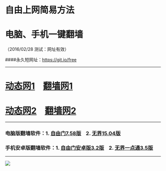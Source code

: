 # 自由上网简易方法
# 电脑、手机一键翻墙
（2016/02/28 测试：网址有效）

####永久短网址：https://git.io/free

***

# <a href="https://d15386xf4zb0bp.cloudfront.net" target="_blank">动态网1</a>&nbsp;&nbsp;&nbsp;&nbsp;<a href="http://fq06.dler.org" target="_blank">翻墙网1</a>

# <a href="http://dt01.rcs7.org/228" target="_blank">动态网2</a>&nbsp;&nbsp;&nbsp;&nbsp;<a href="http://d1kkh9rxjohuup.cloudfront.net" target="_blank">翻墙网2</a>

***

### 电脑版翻墙软件：1. <a href="http://fq04.igster.org/fgget.php?fid=fg758p.zip" target="_blank">自由门7.58版</a>&nbsp;&nbsp;&nbsp;&nbsp;2. <a href="http://fq04.igster.org/fgget.php?fid=u1504.zip" target="_blank">无界15.04版</a>

### 手机安卓版翻墙软件：1. <a href="http://fq04.igster.org/fgget.php?fid=fgma32.apk" target="_blank">自由门安卓版3.2版</a>&nbsp;&nbsp;&nbsp;&nbsp;2. <a href="http://fq04.igster.org/fgget.php?fid=um3.5.apk" target="_blank">无界一点通3.5版</a>

***

<p><img src="http://fq05.dler.org/pic/yjfq-20160207.png"></p> 
